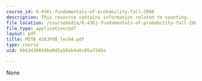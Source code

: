 ```yaml
---
course_id: 6-436j-fundamentals-of-probability-fall-2008
description: This resource contains information related to counting.
file_location: /coursemedia/6-436j-fundamentals-of-probability-fall-2008/8b63430018be0d5a50eb4a6c85a7565e_MIT6_436JF08_lec04.pdf
file_type: application/pdf
layout: pdf
title: MIT6_436JF08_lec04.pdf
type: course
uid: 8b63430018be0d5a50eb4a6c85a7565e

---
```

None